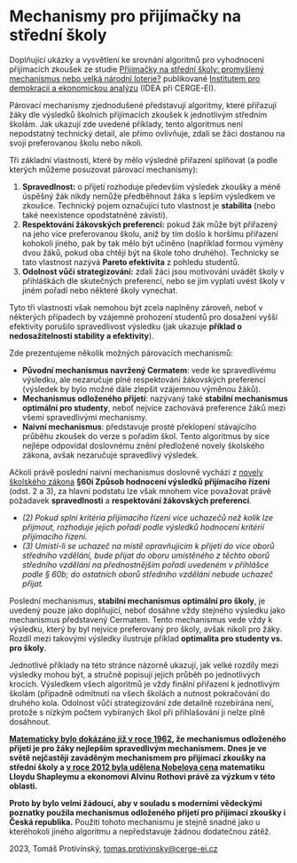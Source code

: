 Mechanismy pro přijímačky na střední školy
==========================================

Doplňující ukázky a vysvětlení ke srovnání algoritmů pro vyhodnocení
přijímacích zkoušek ze studie [Přijímačky na střední školy: promyšlený mechanismus nebo velká národní loterie?](https://idea.cerge-ei.cz/studies/prijimacky-na-stredni-skoly-promysleny-mechanismus-nebo-velka-narodni-loterie) publikované [Institutem pro demokracii a ekonomickou analýzu](https://idea.cerge-ei.cz/)
(IDEA při CERGE-EI).

Párovací mechanismy zjednodušené představují algoritmy, které přiřazují žáky dle výsledků školních
přijímacích zkoušek k jednotlivým středním školám. Jak ukazují zde uvedené příklady, tento algoritmus
není nepodstatný technický detail, ale přímo ovlivňuje, zdali se žáci dostanou na svoji preferovanou školu
nebo nikoli.

Tři základní vlastnosti, které by mělo výsledné přiřazení splňovat (a podle kterých můžeme posuzovat
párovací mechanismy):

1. **Spravedlnost:** o přijetí rozhoduje především výsledek zkoušky a méně úspěšný žák nikdy nemůže
   předběhnout žáka s lepším výsledkem ve zkoušce. Technický pojem označující tuto vlastnost je
   **stabilita** (nebo také neexistence opodstatněné závisti).
2. **Respektování žákovských preferencí:** pokud žák může být přiřazený na jeho více preferovanou školu,
   aniž by tím došlo k horšímu přiřazení kohokoli jiného, pak by tak mělo být učiněno 
   (například formou výměny dvou žáků, pokud oba chtějí být na škole toho druhého). Technicky se tato
   vlastnost nazývá **Pareto efektivita** z pohledu studentů.
3. **Odolnost vůči strategizování:** zdali žáci jsou motivováni uvádět školy v přihláškách dle
   skutečných preferencí, nebo se jim vyplatí uvést školy v jiném pořadí nebo některé školy
   vynechat.

Tyto tři vlastnosti však nemohou být zcela naplněny zároveň, neboť v některých případech by vzájemné
prohození studentů pro dosažení vyšší efektivity porušilo spravedlivost výsledku (jak ukazuje **příklad
o nedosažitelnosti stability a efektivity**).

Zde prezentujeme několik možných párovacích mechanismů:

- **Původní mechanismus navržený Cermatem**: vede ke spravedlivému výsledku, ale nezaručuje plné
  respektování žákovských preferencí (výsledek by bylo možné dále zlepšit vzájemnou výměnou žáků).
- **Mechanismus odloženého přijetí**: nazývaný také **stabilní mechanismus optimální pro studenty**,
  neboť nejvíce zachovává preference žáků mezi všemi spravedlivými mechanismy.
- **Naivní mechanismus**: představuje prosté překlopení stávajícího průběhu zkoušek do verze s pořadím
  škol. Tento algoritmus by sice nejlépe odpovídal doslovnému znění předložené novely školského
  zákona, avšak nezaručuje spravedlivý výsledek.

Ačkoli právě poslední naivní mechanismus doslovně vychází z [novely školského zákona](https://www.psp.cz/sqw/text/tiskt.sqw?O=9&CT=551&CT1=0)
**§60i Způsob hodnocení výsledků přijímacího řízení** (odst. 2 a 3), za hlavní podstatu
lze však mnohem více považovat právě požadavek **spravedlnosti** 
a **respektování žákovských preferencí**.

- *(2) Pokud splní kritéria přijímacího řízení více uchazečů než kolik lze přijmout,
rozhoduje jejich pořadí podle výsledků hodnocení kritérií přijímacího řízení.*
- *(3) Umístí-li se uchazeč na místě opravňujícím k přijetí do více oborů středního
vzdělání, bude přijat do oboru umístěného z těchto oborů středního vzdělání na
přednostnějším pořadí uvedeném v přihlášce podle § 60b; do ostatních oborů středního
vzdělání nebude uchazeč přijat.*

Poslední mechanismus, **stabilní mechanismus optimální pro školy**, je uvedený pouze jako doplňující,
neboť dosáhne vždy stejného výsledku jako mechanismus představený Cermatem. Tento mechanismus vede
vždy k výsledku, který by byl nejvíce preferovaný pro školy, avšak nikoli pro žáky. Rozdíl mezi takovými
výsledky ilustruje příklad **optimalita pro studenty vs. pro školy**.

Jednotlivé příklady na této stránce názorně ukazují, jak velké rozdíly mezi výsledky mohou být, a stručně
popisují jejich průběh po jednotlivých krocích. Výsledkem všech algoritmů je vždy finální přiřazení
k jednotlivým školám (případně odmítnutí na všech školách a nutnost pokračování do druhého kola.
Odolnost vůči strategizování zde detailně rozebírána není, protože s nízkým počtem vybíraných škol
při přihlašování ji nelze plně dosáhnout.

**[Matematicky bylo dokázáno již v roce 1962](https://www.jstor.org/stable/2312726), že mechanismus odloženého přijetí je pro žáky
nejlepším spravedlivým mechanismem. Dnes je ve světě nejčastěji zaváděným mechanismem pro přijímací
zkoušky na střední školy a [v roce 2012 byla udělena Nobelova cena](https://en.wikipedia.org/wiki/List_of_Nobel_Memorial_Prize_laureates_in_Economic_Sciences) matematiku Lloydu Shapleymu a ekonomovi Alvinu Rothovi
právě za výzkum v této oblasti.**

**Proto by bylo velmi žádoucí, aby v souladu s moderními vědeckými poznatky použila mechanismus
odloženého přijetí pro přijímací zkoušky i Česká republika.** Použití tohoto mechanismu
je stejně snadné jako u kteréhokoli jiného algoritmu a nepředstavuje žádnou dodatečnou zátěž.

2023, Tomáš Protivínský, [tomas.protivinsky@cerge-ei.cz](mailto://tomas.protivinsky@cerge-ei.cz)


